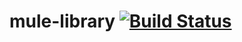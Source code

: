 # mule-library [![Build Status](https://travis-ci.org/Rennan-Moreira/mule-library.svg?branch=develop)](https://travis-ci.org/Rennan-Moreira/mule-library.svg?branch=develop)
